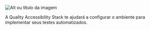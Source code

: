 ![Alt ou título da imagem](https://stackspot.com/_next/static/media/logo.1afc06ea.svg?w=256&q=75)

A Quality Accessibility Stack te ajudará a configurar o ambiente para implementar seus testes automatizados.
